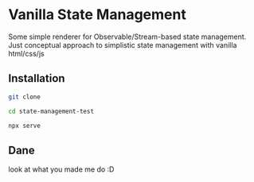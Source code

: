 # Vanilla State Management

Some simple renderer for Observable/Stream-based state management. Just conceptual approach to simplistic state management with vanilla html/css/js

## Installation

```bash
git clone

cd state-management-test

npx serve
```

## Dane

look at what you made me do :D
